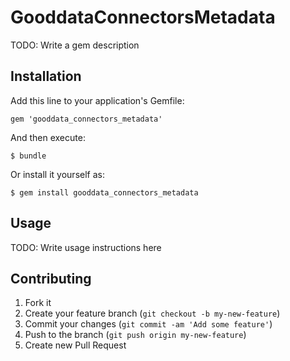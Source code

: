 # GooddataConnectorsMetadata

TODO: Write a gem description

## Installation

Add this line to your application's Gemfile:

    gem 'gooddata_connectors_metadata'

And then execute:

    $ bundle

Or install it yourself as:

    $ gem install gooddata_connectors_metadata

## Usage

TODO: Write usage instructions here

## Contributing

1. Fork it
2. Create your feature branch (`git checkout -b my-new-feature`)
3. Commit your changes (`git commit -am 'Add some feature'`)
4. Push to the branch (`git push origin my-new-feature`)
5. Create new Pull Request
